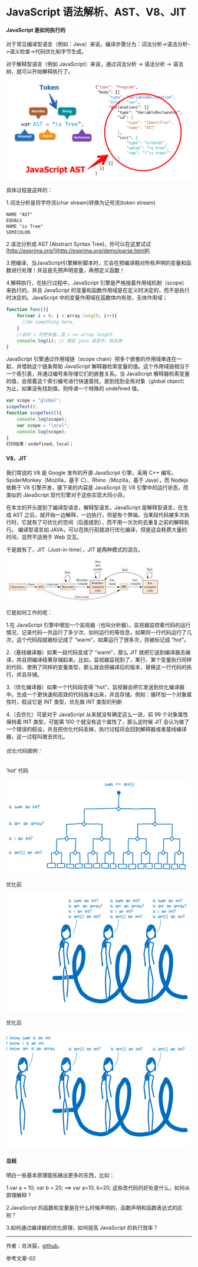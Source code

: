 # JavaScript 语法解析、AST、V8、JIT

#### JavaScript 是如何执行的

对于常见编译型语言（例如：Java）来说，编译步骤分为：词法分析->语法分析->语义检查->代码优化和字节生成。

对于解释型语言（例如 JavaScript）来说，通过词法分析 -> 语法分析 -> 语法树，就可以开始解释执行了。

![](../assets/2017_09_01.png)

具体过程是这样的：  

1.词法分析是将字符流(char stream)转换为记号流(token stream)

```
NAME "AST"  
EQUALS  
NAME "is Tree"  
SEMICOLON 
```

2.语法分析成 AST (Abstract Syntax Tree)，你可以在这里试试 [http://esprima.org/](http://esprima.org/demo/parse.html#)  

3.预编译，当JavaScript引擎解析脚本时，它会在预编译期对所有声明的变量和函数进行处理！并且是先预声明变量，再预定义函数！

4.解释执行，在执行过程中，JavaScript 引擎是严格按着作用域机制（scope）来执行的，并且 JavaScript 的变量和函数作用域是在定义时决定的，而不是执行时决定的。JavaScript 中的变量作用域在函数体内有效，无块作用域；

``` javascript
function func(){
    for(var i = 0; i < array.length; i++){  
      //do something here.  
    }
    //此时 i 仍然有值，及 i == array.length  
    console.log(i); // 但在 java 语言中，则无效
}
```
JavaScript 引擎通过作用域链（scope chain）把多个嵌套的作用域串连在一起，并借助这个链条帮助 JavaScript 解释器检索变量的值。这个作用域链相当于一个索引表，并通过编号来存储它们的嵌套关系。当 JavaScript 解释器检索变量的值，会按着这个索引编号进行快速查找，直到找到全局对象（global object）为止，如果没有找到值，则传递一个特殊的 undefined 值。
``` javascript
var scope = "global";
scopeTest();
function scopeTest(){  
    console.log(scope);  
    var scope = "local";  
    console.log(scope); 
}
打印结果：undefined，local；
```

#### V8、JIT

我们常说的 V8 是 Google 发布的开源 JavaScript 引擎，采用 C++ 编写。SpiderMonkey（Mozilla，基于 C）、Rhino（Mozilla，基于 Java），而 Nodejs 依赖于 V8 引擎开发，接下来的内容是 JavaScript 在 V8 引擎中的运行状态，而类似的 JavaScript 现代引擎对于这些实现大同小异。

在本文的开头提到了编译型语言，解释型语言。JavaScript 是解释型语言，在生成 AST 之后，就开始一边解释，一边执行，但是有个弊端，当某段代码被多次执行时，它就有了可优化的空间（后面提到），而不用一次次的去重复之前的解释执行。
编译型语言如 JAVA，可以在执行前就进行优化编译，但是这会耗费大量的时间，显然不适用于 Web 交互。

于是就有了，JIT（Just-in-time），JIT 是两种模式的混合。

![](../assets/2017_09_02.jpg)

它是如何工作的呢：

1.在 JavaScript 引擎中增加一个监视器（也叫分析器）。监视器监控着代码的运行情况，记录代码一共运行了多少次、如何运行的等信息，如果同一行代码运行了几次，这个代码段就被标记成了 “warm”，如果运行了很多次，则被标记成 “hot”。

2.（基线编译器）如果一段代码变成了 “warm”，那么 JIT 就把它送到编译器去编译，并且把编译结果存储起来。比如，监视器监视到了，某行、某个变量执行同样的代码、使用了同样的变量类型，那么就会把编译后的版本，替换这一行代码的执行，并且存储。

3.（优化编译器）如果一个代码段变得 “hot”，监视器会把它发送到优化编译器中。生成一个更快速和高效的代码版本出来，并且存储。例如：循环加一个对象属性时，假设它是 INT 类型，优先做 INT 类型的判断

4.（去优化）可是对于 JavaScript 从来就没有确定这么一说，前 99 个对象属性保持着 INT 类型，可能第 100 个就没有这个属性了，那么这时候 JIT 会认为做了一个错误的假设，并且把优化代码丢掉，执行过程将会回到解释器或者基线编译器，这一过程叫做去优化。

###### 优化代码图例：

’hot‘ 代码

![](../assets/2017_09_03.jpg)

优化前

![](../assets/2017_09_04.jpg)

优化后

![](../assets/2017_09_05.jpg)


#### 总结

明白一些基本原理能拓展出更多的东西，比如：

1.var a = 10; var b = 20; ==> var a=10, b=20; 这些改代码的好处是什么，如何从原理解释？

2.JavaScript 的函数和变量是在什么时候声明的，函数声明和函数表达式的区别？

3.如何通过编译器的优化原理，如何提高 JavaScript 的执行效率？  

------

作者：肖沐宸，[github](https://github.com/cheogo)。

参考文章-02
